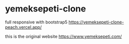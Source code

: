 # yemeksepeti-clone

full responsive with bootstrap5
https://yemeksepeti-clone-peach.vercel.app/

this is the original website
https://www.yemeksepeti.com/
